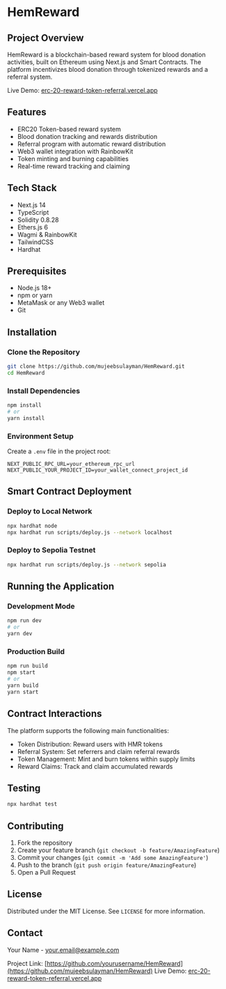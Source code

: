 # HemReward

## Project Overview
HemReward is a blockchain-based reward system for blood donation activities, built on Ethereum using Next.js and Smart Contracts. The platform incentivizes blood donation through tokenized rewards and a referral system.

Live Demo: [erc-20-reward-token-referral.vercel.app](https://erc-20-reward-token-referral.vercel.app)

## Features
- ERC20 Token-based reward system
- Blood donation tracking and rewards distribution
- Referral program with automatic reward distribution
- Web3 wallet integration with RainbowKit
- Token minting and burning capabilities
- Real-time reward tracking and claiming

## Tech Stack
- Next.js 14
- TypeScript
- Solidity 0.8.28
- Ethers.js 6
- Wagmi & RainbowKit
- TailwindCSS
- Hardhat

## Prerequisites
- Node.js 18+
- npm or yarn
- MetaMask or any Web3 wallet
- Git

## Installation

### Clone the Repository
```bash
git clone https://github.com/mujeebsulayman/HemReward.git
cd HemReward
```

### Install Dependencies
```bash
npm install
# or
yarn install
```

### Environment Setup
Create a `.env` file in the project root:
```env
NEXT_PUBLIC_RPC_URL=your_ethereum_rpc_url
NEXT_PUBLIC_YOUR_PROJECT_ID=your_wallet_connect_project_id
```

## Smart Contract Deployment

### Deploy to Local Network
```bash
npx hardhat node
npx hardhat run scripts/deploy.js --network localhost
```

### Deploy to Sepolia Testnet
```bash
npx hardhat run scripts/deploy.js --network sepolia
```

## Running the Application

### Development Mode
```bash
npm run dev
# or
yarn dev
```

### Production Build
```bash
npm run build
npm start
# or
yarn build
yarn start
```

## Contract Interactions
The platform supports the following main functionalities:
- Token Distribution: Reward users with HMR tokens
- Referral System: Set referrers and claim referral rewards
- Token Management: Mint and burn tokens within supply limits
- Reward Claims: Track and claim accumulated rewards

## Testing
```bash
npx hardhat test
```

## Contributing
1. Fork the repository
2. Create your feature branch (`git checkout -b feature/AmazingFeature`)
3. Commit your changes (`git commit -m 'Add some AmazingFeature'`)
4. Push to the branch (`git push origin feature/AmazingFeature`)
5. Open a Pull Request

## License
Distributed under the MIT License. See `LICENSE` for more information.

## Contact
Your Name - your.email@example.com

Project Link: [https://github.com/yourusername/HemReward](https://github.com/mujeebsulayman/HemReward)
Live Demo: [erc-20-reward-token-referral.vercel.app](https://erc-20-reward-token-referral.vercel.app)
